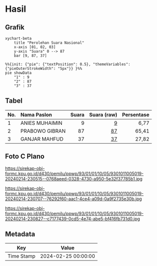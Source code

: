 # Hasil

## Grafik

```mermaid
xychart-beta
    title "Perolehan Suara Nasional"
    x-axis [01, 02, 03]
    y-axis "Suara" 0 --> 87
    bar [9, 87, 37]
```

```mermaid
%%{init: {"pie": {"textPosition": 0.5}, "themeVariables": {"pieOuterStrokeWidth": "5px"}} }%%
pie showData
    "1" : 9
    "2" : 87
    "3" : 37
```

## Tabel

| No. | Nama Paslon    | Suara | Suara (raw) | Persentase |
|:--- |:-------------- | -----:| -----------:| ----------:|
| 1   | ANIES MUHAIMIN | 9     | [9][p-1]    | 6,77       |
| 2   | PRABOWO GIBRAN | 87    | [87][p-2]   | 65,41      |
| 3   | GANJAR MAHFUD  | 37    | [37][p-3]   | 27,82      |


[p-1]: https://github.com/gigit-pemilu/pemilu-2024/blob/main/pilpres/hitung-suara/sub/93-papua-selatan/sub/01-merauke/sub/01-merauke/sub/1005-maro/sub/019-tps/sub/paslon-1.txt
[p-2]: https://github.com/gigit-pemilu/pemilu-2024/blob/main/pilpres/hitung-suara/sub/93-papua-selatan/sub/01-merauke/sub/01-merauke/sub/1005-maro/sub/019-tps/sub/paslon-2.txt
[p-3]: https://github.com/gigit-pemilu/pemilu-2024/blob/main/pilpres/hitung-suara/sub/93-papua-selatan/sub/01-merauke/sub/01-merauke/sub/1005-maro/sub/019-tps/sub/paslon-3.txt

## Foto C Plano

https://sirekap-obj-formc.kpu.go.id/d430/pemilu/ppwp/93/01/01/10/05/9301011005019-20240214-230515--0768aeed-0328-4730-a950-5e32f37785b1.jpg

https://sirekap-obj-formc.kpu.go.id/d430/pemilu/ppwp/93/01/01/10/05/9301011005019-20240214-230707--76292f60-aac1-4ce4-a09d-0a9f2735e30b.jpg

https://sirekap-obj-formc.kpu.go.id/d430/pemilu/ppwp/93/01/01/10/05/9301011005019-20240214-230827--c7177439-0cd5-4e74-abe5-bf416fb731d0.jpg


## Metadata

| Key        | Value               |
| ---------- | ------------------- |
| Time Stamp | 2024-02-25 00:00:00 |



